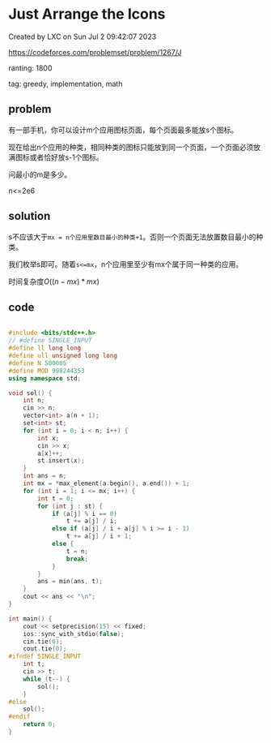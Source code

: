 # Just Arrange the Icons

Created by LXC on Sun Jul  2 09:42:07 2023

https://codeforces.com/problemset/problem/1267/J

ranting: 1800

tag: greedy, implementation, math

## problem

有一部手机，你可以设计m个应用图标页面，每个页面最多能放s个图标。

现在给出n个应用的种类，相同种类的图标只能放到同一个页面，一个页面必须放满图标或者恰好放s-1个图标。

问最小的m是多少。

n<=2e6

## solution

s不应该大于`mx = n个应用里数目最小的种类+1`。否则一个页面无法放置数目最小的种类。

我们枚举s即可。随着`s<=mx`，n个应用里至少有mx个属于同一种类的应用。

时间复杂度$O((n-mx)*mx)$

## code

``` cpp

#include <bits/stdc++.h>
// #define SINGLE_INPUT
#define ll long long
#define ull unsigned long long
#define N 500005
#define MOD 998244353
using namespace std;

void sol() {
    int n;
    cin >> n;
    vector<int> a(n + 1);
    set<int> st;
    for (int i = 0; i < n; i++) {
        int x;
        cin >> x;
        a[x]++;
        st.insert(x);
    }
    int ans = n;
    int mx = *max_element(a.begin(), a.end()) + 1;
    for (int i = 1; i <= mx; i++) {
        int t = 0;
        for (int j : st) {
            if (a[j] % i == 0)
                t += a[j] / i;
            else if (a[j] / i + a[j] % i >= i - 1)
                t += a[j] / i + 1;
            else {
                t = n;
                break;
            }
        }
        ans = min(ans, t);
    }
    cout << ans << "\n";
}

int main() {
    cout << setprecision(15) << fixed;
    ios::sync_with_stdio(false);
    cin.tie(0);
    cout.tie(0);
#ifndef SINGLE_INPUT
    int t;
    cin >> t;
    while (t--) {
        sol();
    }
#else
    sol();
#endif
    return 0;
}

```
